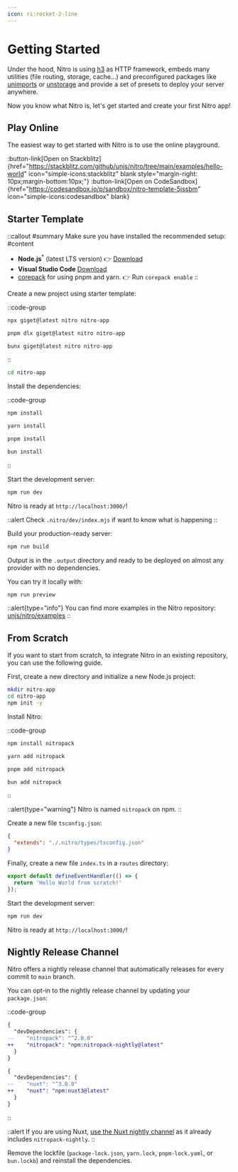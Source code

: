 ```yaml
---
icon: ri:rocket-2-line
---
```


# Getting Started

Under the hood, Nitro is using [h3](https://h3.unjs.io) as HTTP framework, embeds many utilities (file routing, storage, cache...) and preconfigured packages like [unimports](https://unimports.unjs.io) or [unstorage](https://unstorage.unjs.io) and provide a set of presets to deploy your server anywhere.

Now you know what Nitro is, let's get started and create your first Nitro app!

## Play Online

The easiest way to get started with Nitro is to use the online playground.

:button-link[Open on Stackblitz]{href="https://stackblitz.com/github/unjs/nitro/tree/main/examples/hello-world" icon="simple-icons:stackblitz" blank style="margin-right: 10px;margin-bottom:10px;"}
:button-link[Open on CodeSandbox]{href="https://codesandbox.io/p/sandbox/nitro-template-5jssbm" icon="simple-icons:codesandbox" blank}

## Starter Template

::callout
#summary
Make sure you have installed the recommended setup:
#content
* **Node.js**<sup>*</sup> (latest LTS version) 👉 [Download](https://nodejs.org/en/download/)
* **Visual Studio Code**  [Download](https://code.visualstudio.com/)
* [corepack](https://nodejs.org/api/corepack.html) for using pnpm and yarn. 👉 Run `corepack enable`
::

Create a new project using starter template:

::code-group

```bash [npx]
npx giget@latest nitro nitro-app
```

```bash [pnpm]
pnpm dlx giget@latest nitro nitro-app
```

```bash [bun]
bunx giget@latest nitro nitro-app
```

::

```sh
cd nitro-app
```

Install the dependencies:

::code-group

```bash [npm]
npm install
```

```bash [yarn]
yarn install
```

```bash [pnpm]
pnpm install
```

```bash [bun]
bun install
```

::


Start the development server:

```bash
npm run dev
```

Nitro is ready at `http://localhost:3000/`!

::alert
Check `.nitro/dev/index.mjs` if want to know what is happening
::

Build your production-ready server:

```bash
npm run build
```

Output is in the `.output` directory and ready to be deployed on almost any provider with no dependencies.

You can try it locally with:

```bash
npm run preview
```

::alert{type="info"}
You can find more examples in the Nitro repository: [unjs/nitro/examples](https://github.com/unjs/nitro/tree/main/examples)
::

## From Scratch

If you want to start from scratch, to integrate Nitro in an existing repository, you can use the following guide.

First, create a new directory and initialize a new Node.js project:

```bash
mkdir nitro-app
cd nitro-app
npm init -y
```

Install Nitro:

::code-group

```bash [npm]
npm install nitropack
```

```bash [yarn]
yarn add nitropack
```

```bash [pnpm]
pnpm add nitropack
```

```bash [bun]
bun add nitropack
```

::

::alert{type="warning"}
Nitro is named `nitropack` on npm.
::

Create a new file `tsconfig.json`:

```json
{
  "extends": "./.nitro/types/tsconfig.json"
}
```

Finally, create a new file `index.ts` in a `routes` directory:

```ts
export default defineEventHandler(() => {
  return 'Hello World from scratch!'
});
```

Start the development server:

```bash
npm run dev
```

Nitro is ready at `http://localhost:3000/`!

## Nightly Release Channel

Nitro offers a nightly release channel that automatically releases for every commit to `main` branch.

You can opt-in to the nightly release channel by updating your `package.json`:

::code-group
```diff [Nitro]
{
  "devDependencies": {
--    "nitropack": "^2.0.0"
++    "nitropack": "npm:nitropack-nightly@latest"
  }
}
```
```diff [Nuxt]
{
  "devDependencies": {
--    "nuxt": "^3.0.0"
++    "nuxt": "npm:nuxt3@latest"
  }
}
```
::

::alert
If you are using Nuxt, [use the Nuxt nightly channel](https://nuxt.com/docs/guide/going-further/nightly-release-channel#opting-in) as it already includes `nitropack-nightly`.
::

Remove the lockfile (`package-lock.json`, `yarn.lock`, `pnpm-lock.yaml`, or `bun.lockb`) and reinstall the dependencies.
